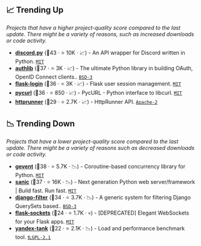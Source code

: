 ## 📈 Trending Up

_Projects that have a higher project-quality score compared to the last update. There might be a variety of reasons, such as increased downloads or code activity._

- <b><a href="https://github.com/Rapptz/discord.py">discord.py</a></b> (🥇43 ·  ⭐ 10K · 📈) - An API wrapper for Discord written in Python. <code><a href="http://bit.ly/34MBwT8">MIT</a></code>
- <b><a href="https://github.com/lepture/authlib">authlib</a></b> (🥇37 ·  ⭐ 3K · 📈) - The ultimate Python library in building OAuth, OpenID Connect clients.. <code><a href="http://bit.ly/3aKzpTv">BSD-3</a></code>
- <b><a href="https://github.com/maxcountryman/flask-login">flask-login</a></b> (🥈36 ·  ⭐ 3K · 📈) - Flask user session management. <code><a href="http://bit.ly/34MBwT8">MIT</a></code> <code><img src="https://flask.palletsprojects.com/en/1.1.x/_static/flask-icon.png" style="display:inline;" width="13" height="13"></code>
- <b><a href="https://github.com/pycurl/pycurl">pycurl</a></b> (🥈36 ·  ⭐ 850 · 📈) - PycURL - Python interface to libcurl. <code><a href="http://bit.ly/34MBwT8">MIT</a></code>
- <b><a href="https://github.com/httprunner/httprunner">httprunner</a></b> (🥈29 ·  ⭐ 2.7K · 📈) - HttpRunner API. <code><a href="http://bit.ly/3nYMfla">Apache-2</a></code>

## 📉 Trending Down

_Projects that have a lower project-quality score compared to the last update. There might be a variety of reasons such as decreased downloads or code activity._

- <b><a href="https://github.com/gevent/gevent">gevent</a></b> (🥇38 ·  ⭐ 5.7K · 📉) - Coroutine-based concurrency library for Python. <code><a href="http://bit.ly/34MBwT8">MIT</a></code>
- <b><a href="https://github.com/sanic-org/sanic">sanic</a></b> (🥈37 ·  ⭐ 16K · 📉) - Next generation Python web server/framework | Build fast. Run fast. <code><a href="http://bit.ly/34MBwT8">MIT</a></code>
- <b><a href="https://github.com/carltongibson/django-filter">django-filter</a></b> (🥇34 ·  ⭐ 3.7K · 📉) - A generic system for filtering Django QuerySets based.. <code><a href="http://bit.ly/3aKzpTv">BSD-3</a></code> <code><img src="https://static.djangoproject.com/img/icon-touch.e4872c4da341.png" style="display:inline;" width="13" height="13"></code>
- <b><a href="https://github.com/heroku-python/flask-sockets">flask-sockets</a></b> (🥉24 ·  ⭐ 1.7K · 💀) - [DEPRECATED] Elegant WebSockets for your Flask apps. <code><a href="http://bit.ly/34MBwT8">MIT</a></code> <code><img src="https://flask.palletsprojects.com/en/1.1.x/_static/flask-icon.png" style="display:inline;" width="13" height="13"></code>
- <b><a href="https://github.com/yandex/yandex-tank">yandex-tank</a></b> (🥉22 ·  ⭐ 2.1K · 📉) - Load and performance benchmark tool. <code><a href="https://tldrlegal.com/search?q=LGPL-2.1">❗️LGPL-2.1</a></code>

